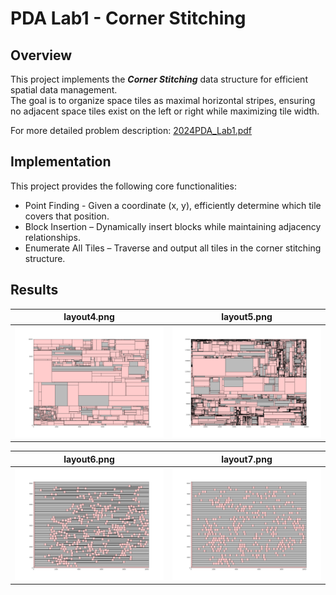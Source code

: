 # PDA Lab1 - Corner Stitching

## Overview
This project implements the ***Corner Stitching*** data structure for efficient spatial data management. <br>
The goal is to organize space tiles as maximal horizontal stripes, ensuring no adjacent space tiles exist on the left or right while maximizing tile width.

For more detailed problem description: [2024PDA_Lab1.pdf](2024PDA_Lab1.pdf)

## Implementation
This project provides the following core functionalities:
- Point Finding - Given a coordinate (x, y), efficiently determine which tile covers that position.
- Block Insertion – Dynamically insert blocks while maintaining adjacency relationships.
- Enumerate All Tiles – Traverse and output all tiles in the corner stitching structure.

## Results
| layout4.png                      | layout5.png                      |
|:--------------------------------:|:--------------------------------:|
| ![Layout 4](drawing/layout4.png) | ![Layout 5](drawing/layout5.png) |

| layout6.png                      | layout7.png                      |
|:--------------------------------:|:--------------------------------:|
| ![Layout 6](drawing/layout6.png) | ![Layout 7](drawing/layout7.png) |
